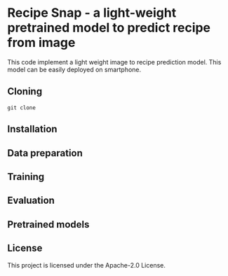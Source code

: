 # Recipe Snap - a light-weight pretrained model to predict recipe from image

This code implement a light weight image to recipe prediction model. This model can be easily deployed on smartphone. 

## Cloning 

```
git clone 
```

## Installation

## Data preparation


## Training

## Evaluation

## Pretrained models

## License

This project is licensed under the Apache-2.0 License.